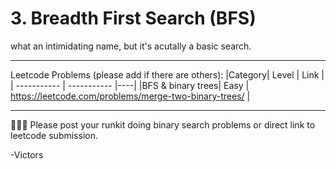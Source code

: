 # 3. Breadth First Search (BFS)
what an intimidating name, but it's acutally a basic search.

---
Leetcode Problems (please add if there are others):
|Category| Level     | Link |
| ----------- | ----------- |----|
|BFS & binary trees| Easy     | https://leetcode.com/problems/merge-two-binary-trees/    |

---
🏃🏻‍♀️ Please post your runkit doing binary search problems or direct link to leetcode submission.

-Victors

